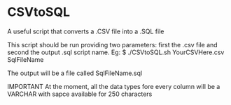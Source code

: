 # CSVtoSQL
A useful script that converts a .CSV file into a .SQL file

This script should be run providing two parameters: first the .csv file and second the output .sql script name.
Eg:
$ ./CSVtoSQL.sh YourCSVHere.csv SqlFileName

The output will be a file called SqlFileName.sql

IMPORTANT
At the moment, all the data types fore every column will be a VARCHAR with sapce available for 250 characters
